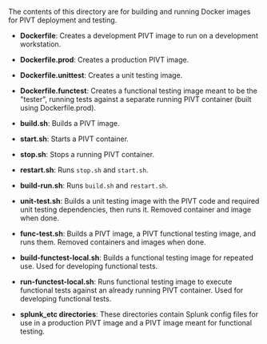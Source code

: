 The contents of this directory are for building and running Docker images for PIVT deployment and testing.

- **Dockerfile**: Creates a development PIVT image to run on a development workstation.

- **Dockerfile.prod**: Creates a production PIVT image.

- **Dockerfile.unittest**: Creates a unit testing image.

- **Dockerfile.functest**: Creates a functional testing image meant to be the "tester", running tests against a separate running PIVT container (built using Dockerfile.prod).

- **build.sh**: Builds a PIVT image.

- **start.sh**: Starts a PIVT container.

- **stop.sh**: Stops a running PIVT container.

- **restart.sh**: Runs `stop.sh` and `start.sh`.

- **build-run.sh**: Runs `build.sh` and `restart.sh`.

- **unit-test.sh**: Builds a unit testing image with the PIVT code and required unit testing dependencies, then runs it. Removed container and image when done.

- **func-test.sh**: Builds a PIVT image, a PIVT functional testing image, and runs them. Removed containers and images when done.

- **build-functest-local.sh**: Builds a functional testing image for repeated use. Used for developing functional tests.

- **run-functest-local.sh**: Runs functional testing image to execute functional tests against an already running PIVT container. Used for developing functional tests.

- **splunk_etc directories**: These directories contain Splunk config files for use in a production PIVT image and a PIVT image meant for functional testing.
